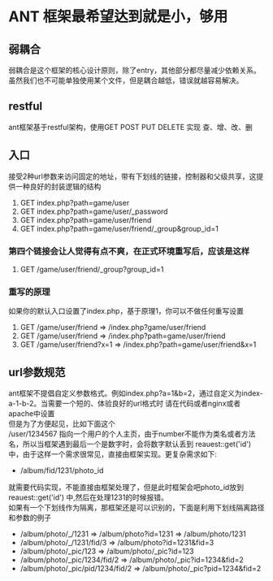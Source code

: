 # ANT 框架最希望达到就是小，够用

## 弱耦合
弱耦合是这个框架的核心设计原则，除了entry，其他部分都尽量减少依赖关系。虽然我们也不可能单独使用某个文件，但是耦合越低，错误就越容易解决。

## restful
ant框架基于restful架构，使用GET POST PUT DELETE 实现 查、增、改、删

## 入口
接受2种url参数来访问固定的地址，带有下划线的链接，控制器和父级共享，这提供一种良好的封装逻辑的结构

1. GET index.php?path=game/user
2. GET index.php?path=game/user/_password
3. GET index.php?path=game/user/friend
4. GET index.php?path=game/user/friend/_group&group_id=1

### 第四个链接会让人觉得有点不爽，在正式环境重写后，应该是这样
1. GET /game/user/friend/_group?group_id=1

### 重写的原理
如果你的默认入口设置了index.php，基于原理1，你可以不做任何重写设置

1. GET /game/user/friend => /index.php?game/user/friend
2. GET /game/user/friend => /index.php?path=game/user/friend
2. GET /game/user/friend?x=1 => /index.php?path=game/user/friend&x=1

## url参数规范
ant框架不提倡自定义参数格式。例如index.php?a=1&b=2，通过自定义为index-a-1-b-2。当需要一个短的、体验良好的url格式时
请在代码或者nginx或者apache中设置<br>
但是为了方便起见，比如下面这个<br>
/user/1234567 指向一个用户的个人主页，由于number不能作为类名或者方法名，所以当框架遇到最后一个是数字时，会将数字默认丢到
reauest::get('id') 中，由于这样一个需求很常见，直接由框架实现。更复杂需求如下:<br>

* /album/fid/1231/photo_id

就需要代码实现，不能直接由框架处理了，但是此时框架会吧photo_id放到reauest::get('id') 中,然后在处理1231的时候报错。<br>
如果有一个下划线作为隔离，那框架还是可以识别的，下面是利用下划线隔离路径和参数的例子

* /album/photo/_/1231 =>  /album/photo?id=1231 => /album/photo/1231
* /album/photo/_/1231/fid/3 =>  /album/photo?id=1231&fid=3
* /album/photo/_pic/123 => /album/photo/_pic?id=123
* /album/photo/_pic/1234/fid/2 => /album/photo/_pic?id=1234&fid=2
* /album/photo/_pic/pid/1234/fid/2 => /album/photo/_pic?pid=1234&fid=2